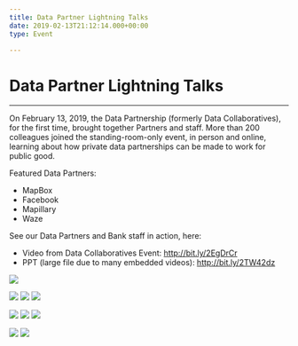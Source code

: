 ```yaml
---
title: Data Partner Lightning Talks
date: 2019-02-13T21:12:14.000+00:00
type: Event

---
```

# Data Partner Lightning Talks

***

On February 13, 2019, the Data Partnership (formerly Data Collaboratives), for the first time, brought together Partners and staff. More than 200 colleagues joined the standing-room-only event, in person and online, learning about how private data partnerships can be made to work for public good.

Featured Data Partners:

* MapBox
* Facebook
* Mapillary
* Waze

See our Data Partners and Bank staff in action, here:

* Video from Data Collaboratives Event: http://bit.ly/2EgDrCr
* PPT (large file due to many embedded videos): http://bit.ly/2TW42dz

<div class="row-fluid single-post-gallery">
<span> <img class="w-100" src="/updates/img/data-day/0.jpg"></span>

<span> <img class="w-25" src="/updates/img/data-day/1.jpg"></span> <span> <img class="w-25" src="/updates/img/data-day/2.jpg"></span> <span> <img class="w-25" src="/updates/img/data-day/3.jpg"></span>

<span> <img class="w-25" src="/updates/img/data-day/4.jpg"></span> <span> <img class="w-25" src="/updates/img/data-day/9.jpg"></span> <span> <img class="w-25" src="/updates/img/data-day/6.jpg"></span>

<span> <img class="w-25" src="/updates/img/data-day/7.jpg"></span> <span> <img class="w-25" src="/updates/img/data-day/8.jpg"></span> </div>